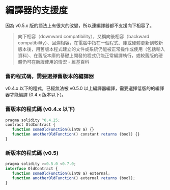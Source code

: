 # 編譯器的支援度

因為 v0.5.x 版的語法上有很大的改變，所以連編譯器都不支援向下相容了。

> 向下相容（downward compatibility），又稱向後相容（backward compatibility）、回溯相容，在電腦中指在一個程式、庫或硬體更新到較新版本後，用舊版本程式建立的文件或系統仍能被正常操作或使用（包括輸入資料）、在舊版本庫的基礎上開發的程式仍能正常編譯執行，或較舊版的硬體仍可在新版使用的情況 - 維基百科

### 舊的程式碼，需要選擇舊版本的編譯器

v0.4.x 以下的程式，已經無法被 v0.5.0 以上編譯器編譯，需要選擇低版的的編譯器才能編譯 (0.4.x 版本以下)。

### 舊版本的程式碼 (v0.4.x 以下)

```js
pragma solidity ^0.4.25;
contract OldContract {
   function someOldFunction(uint8 a) {}
   function anotherOldFunction() constant returns (bool) {}
}
```

### 新版本的程式碼 (v0.5)

```js
pragma solidity >=0.5.0 <0.7.0;
interface OldContract {
   function someOldFunction(uint8 a) external;
   function anotherOldFunction() external returns (bool);
}
```
